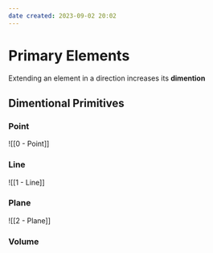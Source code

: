 ```yaml
---
date created: 2023-09-02 20:02
---
```


# Primary Elements

Extending an element in a direction increases its **dimention**

## Dimentional Primitives

### Point
![[0 - Point]]

### Line

![[1 - Line]]

### Plane

![[2 - Plane]]

### Volume
